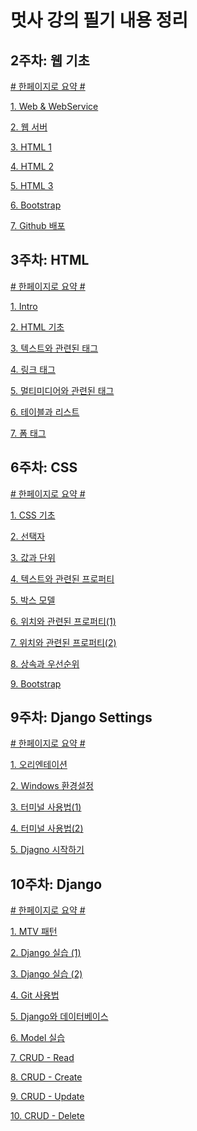 # 멋사 강의 필기 내용 정리

## 2주차: 웹 기초

<a href="웹기초/#한페이지용.md"># 한페이지로 요약 #</a>

<a href="웹기초/1.Web&WebService.md">1. Web & WebService</a>

<a href="웹기초/2.웹서버.md">2. 웹 서버</a>

<a href="웹기초/3.HTML1.md">3. HTML 1</a>

<a href="웹기초/4.HTML2.md">4. HTML 2</a>

<a href="웹기초/5.HTML3.md">5. HTML 3</a>

<a href="웹기초/6.Bootstrap.md">6. Bootstrap</a>

<a href="웹기초/7.Github배포.md">7. Github 배포</a>



## 3주차: HTML

<a href="HTML/#한페이지용.md"># 한페이지로 요약 #</a>

<a href="HTML/1.Intro.md">1. Intro</a>

<a href="HTML/2.HTML기초.md">2. HTML 기초</a>

<a href="HTML/3.텍스트와관련된태그.md">3. 텍스트와 관련된 태그</a>

<a href="HTML/4.링크태그.md">4. 링크 태그</a>

<a href="HTML/5.멀티미디어와관련된태그.md">5. 멀티미디어와 관련된 태그</a>

<a href="HTML/6.테이블과리스트.md">6. 테이블과 리스트</a>

<a href="HTML/7.폼태그.md">7. 폼 태그</a>



## 6주차: CSS

<a href="CSS/#한페이지용.md"># 한페이지로 요약 #</a>

<a href="CSS/1.CSS기초.md">1. CSS 기초</a>

<a href="CSS/2.선택자.md">2. 선택자</a>

<a href="CSS/3.값과단위.md">3. 값과 단위</a>

<a href="CSS/4.텍스트와관련된프로퍼티.md">4. 텍스트와 관련된 프로퍼티</a>

<a href="CSS/5.박스모델.md">5. 박스 모델</a>

<a href="CSS/6.위치와관련된프로퍼티(1).md">6. 위치와 관련된 프로퍼티(1)</a>

<a href="CSS/7.위치와관련된프로퍼티(2).md">7. 위치와 관련된 프로퍼티(2)</a>

<a href="CSS/8.상속과우선순위.md">8. 상속과 우선순위</a>

<a href="CSS/9.Bootstrap.md">9. Bootstrap</a>



## 9주차: Django Settings

<a href="Django_Settings/#한페이지용.md"># 한페이지로 요약 #</a>

<a href="Django_Settings/1.오리엔테이션.md">1. 오리엔테이션</a>

<a href="Django_Settings/2.Windows환경설정.md">2. Windows 환경설정</a>

<a href="Django_Settings/3.터미널사용법(1).md">3. 터미널 사용법(1)</a>

<a href="Django_Settings/4.터미널사용법(2).md">4. 터미널 사용법(2)</a>

<a href="Django_Settings/5.Djagno시작하기.md">5. Djagno 시작하기</a>



## 10주차: Django

<a href="Django/#한페이지용.md"># 한페이지로 요약 #</a>

<a href="Django/1.MTV패턴.md">1. MTV 패턴</a>

<a href="Django/2.Django실습(1).md">2. Django 실습 (1)</a>

<a href="Django/3.Django실습(2).md">3. Django 실습 (2)</a>

<a href="Django/4.Git사용법.md">4. Git 사용법</a>

<a href="Django/5.Django와데이터베이스.md">5. Django와 데이터베이스</a>

<a href="Django/6.Model실습.md">6. Model 실습</a>

<a href="Django/7.CRUD-Read.md">7. CRUD - Read</a>

<a href="Django/8.CRUD-Create.md">8. CRUD - Create</a>

<a href="Django/9.CRUD-Update.md">9. CRUD - Update</a>

<a href="Django/10.CRUD-Delete.md">10. CRUD - Delete</a>















